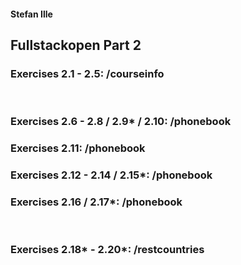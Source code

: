 #### Stefan Ille
## Fullstackopen Part 2
### Exercises 2.1 - 2.5: /courseinfo
&nbsp;
### Exercises 2.6 - 2.8 / 2.9* / 2.10: /phonebook
### Exercises 2.11: /phonebook
### Exercises 2.12 - 2.14 / 2.15*: /phonebook
### Exercises 2.16 / 2.17*: /phonebook
&nbsp;
### Exercises 2.18* - 2.20*: /restcountries





